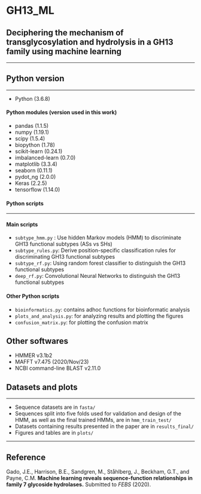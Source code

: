 # GH13_ML
## Deciphering the mechanism of transglycosylation and hydrolysis in a GH13 family using machine learning 
----------------

## Python version 
-----------------
- Python (3.6.8)

#### Python modules (version used in this work)
- pandas (1.1.5)
- numpy (1.19.1)
- scipy (1.5.4)
- biopython (1.78)
- scikit-learn (0.24.1)
- imbalanced-learn (0.7.0)
- matplotlib (3.3.4)
- seaborn (0.11.1)
- pydot_ng (2.0.0)
- Keras (2.2.5)
- tensorflow (1.14.0)

#### Python scripts
-----------------------
#### Main scripts
- `subtype_hmm.py` : Use hidden Markov models (HMM) to discriminate GH13 functional subtypes (ASs vs SHs)
- `subtype_rules.py`: Derive position-specific classification rules for discriminating GH13 functional subtypes
- `subtype_rf.py`: Using random forest classifier to distinguish the GH13 functional subtypes
- `deep_rf.py`: Convolutional Neural Networks to distinguish the GH13 functional subtypes

#### Other Python scripts
- `bioinformatics.py`: contains adhoc functions for bioinformatic analysis
- `plots_and_analysis.py`: for analyzing results and plotting the figures
- `confusion_matrix.py`: for plotting the confusion matrix

## Other softwares
- HMMER v3.1b2
- MAFFT v7.475 (2020/Nov/23)
- NCBI command-line BLAST v2.11.0



## Datasets and plots
-------------------------
- Sequence datasets are in `fasta/`
- Sequences split into five folds used for validation and design of the HMM, as well as the final trained HMMs, are in `hmm_train_test/` 
- Datasets containing results presented in the paper are in `results_final/`
- Figures and tables are in `plots/`
-------------------------
## Reference

Gado, J.E., Harrison, B.E., Sandgren, M., Ståhlberg, J., Beckham, G.T., and Payne, C.M. **Machine learning reveals sequence-function relationships in family 7 glycoside hydrolases.** Submitted to *FEBS* (2020).

